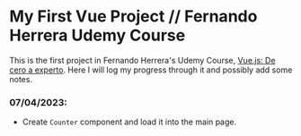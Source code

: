 # My First Vue Project // Fernando Herrera Udemy Course

This is the first project in Fernando Herrera's Udemy Course, [Vue.js: De cero a experto](https://www.udemy.com/course/vuejs-fh/). Here I will log my progress through it and possibly add some notes.

### **07/04/2023:**

- Create `Counter` component and load it into the main page.
